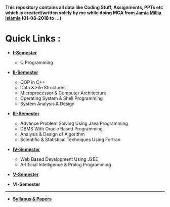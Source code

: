 **This repository contains all data like Coding Stuff, Assignments, PPTs etc which is created/written 
solely by me while doing MCA from [Jamia Millia Islamia](https://www.jmi.ac.in "Visit Website") (01-08-2018 to ...)**
# **Quick Links :**

+ **[I-Semester](https://github.com/wasitshafi/JMI-MCA/tree/master/I-sem)**
    - C Programming 
  
  
+ **[II-Semester](https://github.com/wasitshafi/JMI-MCA/tree/master/II-sem)**
    - OOP in C++
    - Data &amp; File Structures
    - Microprocessor &amp; Computer Architecture
    - Operating System &amp; Shell Programming
    - System Analysis &amp; Design  
  
  
+ **[III-Semester](https://github.com/wasitshafi/JMI-MCA/tree/master/III-sem)**
    - Advance Problem Solving Using Java Programming
    - DBMS With Oracle Based Programming
    - Analysis &amp; Design of Algorithm
    - Scientific &amp; Statistical Techniques Using Fortran 
    
    
+ **[IV-Semester](https://github.com/wasitshafi/JMI-MCA/tree/master/IV-sem)**
    - Web Based Development Using J2EE
    - Artificial Intelligence &amp; Prolog Programming
    
    
+ **[V-Semester](https://github.com/wasitshafi/JMI-MCA/tree/master/V-sem)**


+ **VI-Semester**


---
+ **[Syllabus &amp; Papers](https://github.com/wasitshafi/JMI-MCA/tree/master/Misc)**

